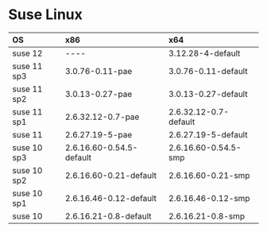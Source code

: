 # Suse Linux

| OS | x86 | x64 |
| :--- | :--- | :--- |
| suse 12 | ---- | 3.12.28-4-default |
| suse 11 sp3 | 3.0.76-0.11-pae | 3.0.76-0.11-default |
| suse 11 sp2 | 3.0.13-0.27-pae | 3.0.13-0.27-default |
| suse 11 sp1 | 2.6.32.12-0.7-pae | 2.6.32.12-0.7-default |
| suse 11 | 2.6.27.19-5-pae | 2.6.27.19-5-default |
| suse 10 sp3 | 2.6.16.60-0.54.5-default | 2.6.16.60-0.54.5-smp |
| suse 10 sp2 | 2.6.16.60-0.21-default | 2.6.16.60-0.21-smp |
| suse 10 sp1 | 2.6.16.46-0.12-default | 2.6.16.46-0.12-smp |
| suse 10 | 2.6.16.21-0.8-default | 2.6.16.21-0.8-smp |


